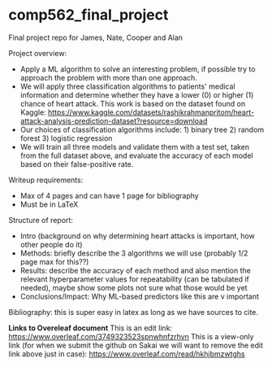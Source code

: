 # comp562_final_project
Final project repo for James, Nate, Cooper and Alan

Project overview:

- Apply a ML algorithm to solve an interesting problem, if possible try to approach the problem with more than one approach.
- We will apply three classification algorithms to patients' medical information and determine whether they have a lower (0) or higher (1) chance of heart attack. This work is based on the dataset found on Kaggle: https://www.kaggle.com/datasets/rashikrahmanpritom/heart-attack-analysis-prediction-dataset?resource=download 
- Our choices of classification algorithms include:
        1) binary tree 
        2) random forest
        3) logistic regression
- We will train all three models and validate them with a test set, taken from the full dataset above, and evaluate the accuracy of each model based on their false-positive rate.

Writeup requirements:
- Max of 4 pages and can have 1 page for bibliography 
- Must be in LaTeX 

Structure of report: 
- Intro (background on why determining heart attacks is important, how other people do it)
- Methods: briefly describe the 3 algorithms we will use (probably 1/2 page max for this??)
- Results: describe the accuracy of each method and also mention the relevant hyperparameter values for repeatability (can be tabulated if needed), maybe show some plots not sure what those would be yet 
- Conclusions/Impact: Why ML-based predictors like this are v important 

Bibliography: this is super easy in latex as long as we have sources to cite. 

**Links to Overeleaf document**
This is an edit link: https://www.overleaf.com/3749323523spnwhnfzrhvn 
This is a view-only link (for when we submit the github on Sakai we will want to remove the edit link above just in case): https://www.overleaf.com/read/hkhjbmzwtghs 